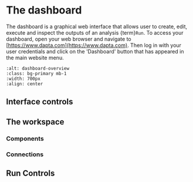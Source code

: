 # The dashboard

The dashboard is a graphical web interface that allows user to create, edit, execute and inspect the outputs of an analysis {term}`Run`. 
To access your dashboard, open your web browser and navigate to [https://www.dapta.com](https://www.dapta.com). 
Then log in with your user credentials and click on the 'Dashboard' button that has appeared in the main website menu. 

```{image} media/dashboard-overview.png
:alt: dashboard-overview
:class: bg-primary mb-1
:width: 700px
:align: center
```

## Interface controls
 
## The workspace

### Components

### Connections

## Run Controls

